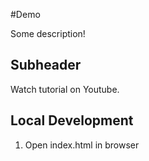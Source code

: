#Demo 

Some description!

## Subheader 

Watch tutorial on Youtube.

## Local Development 

1. Open index.html in browser 